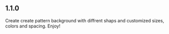 ## 1.1.0

Create create pattern background with diffrent shaps and customized sizes, colors and spacing. Enjoy!
